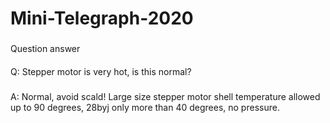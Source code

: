# Mini-Telegraph-2020
###
Question answer
####
Q: Stepper motor is very hot, is this normal?
###
A: Normal, avoid scald! Large size stepper motor shell temperature allowed up to 90 degrees, 28byj only more than 40 degrees, no pressure.
